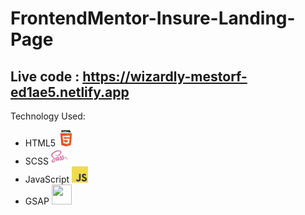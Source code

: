 # FrontendMentor-Insure-Landing-Page

## Live code : https://wizardly-mestorf-ed1ae5.netlify.app

 Technology Used: 
 - HTML5  <img width="26" src="https://raw.githubusercontent.com/github/explore/80688e429a7d4ef2fca1e82350fe8e3517d3494d/topics/html/html.png" />
 - SCSS <img width="26" src="https://raw.githubusercontent.com/github/explore/80688e429a7d4ef2fca1e82350fe8e3517d3494d/topics/sass/sass.png" />
 - JavaScript <img width="26" src="https://raw.githubusercontent.com/github/explore/80688e429a7d4ef2fca1e82350fe8e3517d3494d/topics/javascript/javascript.png" />
 - GSAP <img height="32" width="32" src="https://cdn.jsdelivr.net/npm/simple-icons@v3/icons/greensock.svg" />
